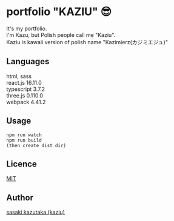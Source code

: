 portfolio "KAZIU" 😎
====

It's my portfolio.  
I'm Kazu, but Polish people call me "Kaziu".    
Kaziu is kawaii version of polish name "Kazimierz(カジミエジュ)"

## Languages
html, sass  
react.js 16.11.0    
typescript 3.7.2    
three.js 0.110.0    
webpack 4.41.2

## Usage
```
npm run watch
npm run build
(then create dist dir)
```
## Licence

[MIT](https://github.com/tcnksm/tool/blob/master/LICENCE)

## Author

[sasaki kazutaka (kaziu)](https://github.com/kazoogon)